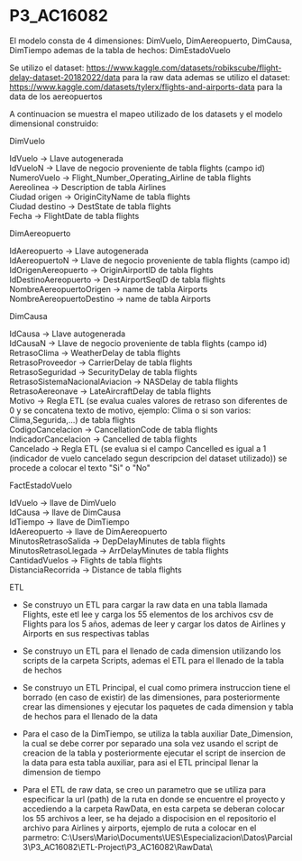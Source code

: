 # P3_AC16082
El modelo consta de 4 dimensiones: DimVuelo, DimAereopuerto, DimCausa, DimTiempo
ademas de la tabla de hechos: DimEstadoVuelo

Se utilizo el dataset: https://www.kaggle.com/datasets/robikscube/flight-delay-dataset-20182022/data para la raw data
ademas se utilizo el dataset: https://www.kaggle.com/datasets/tylerx/flights-and-airports-data para la data de los aereopuertos

A continuacion se muestra el mapeo utilizado de los datasets y el modelo dimensional construido:

DimVuelo

IdVuelo -> Llave autogenerada <br />
IdVueloN -> Llave de negocio proveniente de tabla flights (campo id) <br />
NumeroVuelo -> Flight_Number_Operating_Airline de tabla flights <br />
Aereolinea -> Description de tabla Airlines <br />
Ciudad origen -> OriginCityName de tabla flights <br />
Ciudad destino -> DestState de tabla flights <br />
Fecha -> FlightDate de tabla flights <br />

DimAereopuerto

IdAereopuerto -> Llave autogenerada <br />
IdAereopuertoN -> Llave de negocio proveniente de tabla flights (campo id) <br />
IdOrigenAereopuerto -> OriginAirportID de tabla flights <br />
IdDestinoAereopuerto -> DestAirportSeqID de tabla flights <br />
NombreAereopuertoOrigen -> name de tabla Airports <br />
NombreAereopuertoDestino -> name de tabla Airports <br />

DimCausa

IdCausa -> Llave autogenerada <br />
IdCausaN -> Llave de negocio proveniente de tabla flights (campo id) <br />
RetrasoClima -> WeatherDelay de tabla flights <br />
RetrasoProveedor -> CarrierDelay de tabla flights <br />
RetrasoSeguridad -> SecurityDelay de tabla flights <br />
RetrasoSistemaNacionalAviacion -> NASDelay de tabla flights <br />
RetrasoAereonave -> LateAircraftDelay de tabla flights <br />
Motivo -> Regla ETL (se evalua cuales valores de retraso son diferentes de 0 y se concatena texto de motivo, ejemplo: Clima o si son varios: Clima,Segurida,...) de tabla flights <br />
CodigoCancelacion -> CancellationCode de tabla flights <br />
IndicadorCancelacion -> Cancelled de tabla flights <br />
Cancelado -> Regla ETL (se evalua si el campo Cancelled es igual a 1 (indicador de vuelo cancelado segun descripcion del dataset utilizado)) se procede a colocar el texto "Si" o "No" <br />

FactEstadoVuelo

IdVuelo -> llave de DimVuelo <br />
IdCausa -> llave de DimCausa <br />
IdTiempo -> llave de DimTiempo <br />
IdAereopuerto -> llave de DimAereopuerto <br />
MinutosRetrasoSalida -> DepDelayMinutes de tabla flights <br />
MinutosRetrasoLlegada -> ArrDelayMinutes de tabla flights <br />
CantidadVuelos -> Flights de tabla flights <br />
DistanciaRecorrida -> Distance de tabla flights <br />

ETL

* Se construyo un ETL para cargar la raw data en una tabla llamada Flights, este etl lee y carga los 55 elementos de los archivos csv de Flights para los 5 años, ademas de leer y cargar los datos de Airlines y Airports en sus respectivas tablas <br />

* Se construyo un ETL para el llenado de cada dimension utilizando los scripts de la carpeta Scripts, ademas el ETL para el llenado de la tabla de hechos <br />

* Se construyo un ETL Principal, el cual como primera instruccion tiene el borrado (en caso de existir) de las dimensiones, para posteriormente crear las dimensiones y ejecutar los paquetes de cada dimension y tabla de hechos para el llenado de la data <br />

* Para el caso de la DimTiempo, se utiliza la tabla auxiliar Date_Dimension, la cual se debe correr por separado una sola vez usando el script de creacion de la tabla y posteriormente ejecutar el script de insercion de la data para esta tabla auxiliar, para asi el ETL principal llenar la dimension de tiempo <br />

* Para el ETL de raw data, se creo un parametro que se utiliza para especificar la url (path) de la ruta en donde se encuentre el proyecto y accediendo a la carpeta RawData, en esta carpeta se deberan colocar los 55 archivos a leer, se ha dejado a dispocision en el repositorio el archivo para Airlines y airports, ejemplo de ruta a colocar en el parmetro: C:\Users\Mario\Documents\UES\Especializacion\Datos\Parcial 3\P3_AC16082\ETL-Project\P3_AC16082\RawData\